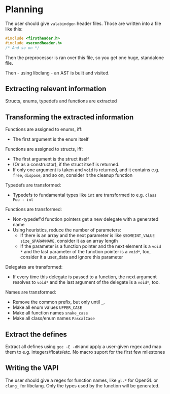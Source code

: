 # Planning

The user should give `valabindgen` header files. Those are written into a file like this:
```c
#include <firstheader.h>
#include <secondheader.h>
/* And so on */
```
Then the preprocessor is ran over this file, so you get one huge, standalone file.

Then - using libclang - an AST is built and visited.

## Extracting relevant information

Structs, enums, typedefs and functions are extracted

## Transforming the extracted information

Functions are assigned to enums, iff:

- The first argument is the enum itself

Functions are assigned to structs, iff:
- The first argument is the struct itself
- (Or as a constructor), if the struct itself is returned.
- If only one argument is taken and `void` is returned, and it contains e.g. `free`, `dispose`, and so on, consider it the cleanup function

Typedefs are transformed:
- Typedefs to fundamental types like `int` are transformed to e.g. `class Foo : int`

Functions are transformed:
- Non-typedef'd function pointers get a new delegate with a generated name
- Using heuristics, reduce the number of parameters:
  - If there is an array and the next parameter is like `$SOMEINT_VALUE size_$PARAMNAME`, consider it as an array length
  - If the parameter is a function pointer and the next element is a `void *` and the last parameter of the function pointer is a `void*`, too, consider it a user_data and ignore this parameter

Delegates are transformed:
- If every time this delegate is passed to a function, the next argument resolves to `void*` and the last argument of the delegate is a `void*`, too.

Names are transformed:
- Remove the common prefix, but only until `_`.
- Make all enum values `UPPER_CASE`
- Make all function names `snake_case`
- Make all class/enum names `PascalCase`

## Extract the defines
Extract all defines using `gcc -E -dM` and apply a user-given regex and map them to e.g. integers/floats/etc. No macro suport for the first few milestones

## Writing the VAPI
The user should give a regex for function names, like `gl.*` for OpenGL or `clang_` for libclang. Only the types used by the function will be generated.
